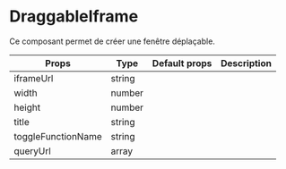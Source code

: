 # DraggableIframe

Ce composant permet de créer une fenêtre déplaçable.


| Props | Type | Default props | Description |
|---|---|---|---|
| iframeUrl | string |  |  |
| width | number |  |  |
| height | number |  |  |
| title | string |  |  |
| toggleFunctionName | string |  |  |
| queryUrl | array |  |  |
